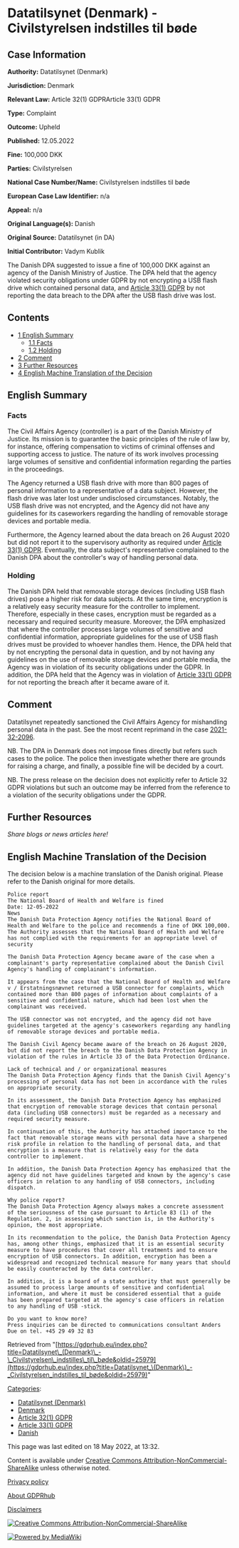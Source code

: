 # Datatilsynet (Denmark) - Civilstyrelsen indstilles til bøde

## Case Information

**Authority:** Datatilsynet (Denmark)

**Jurisdiction:** Denmark

**Relevant Law:** Article 32(1) GDPRArticle 33(1) GDPR

**Type:** Complaint

**Outcome:** Upheld

**Published:** 12.05.2022

**Fine:** 100,000 DKK

**Parties:** Civilstyrelsen

**National Case Number/Name:** Civilstyrelsen indstilles til bøde

**European Case Law Identifier:** n/a

**Appeal:** n/a

**Original Language(s):** Danish

**Original Source:** Datatilsynet (in DA)

**Initial Contributor:** Vadym Kublik

The Danish DPA suggested to issue a fine of 100,000 DKK against an agency of the Danish Ministry of Justice. The DPA held that the agency violated security obligations under GDPR by not encrypting a USB flash drive which contained personal data, and [Article 33(1) GDPR](/index.php?title=Article_33_GDPR#1 "Article 33 GDPR") by not reporting the data breach to the DPA after the USB flash drive was lost.

## Contents

*   [1 English Summary](#English_Summary)
    *   [1.1 Facts](#Facts)
    *   [1.2 Holding](#Holding)
*   [2 Comment](#Comment)
*   [3 Further Resources](#Further_Resources)
*   [4 English Machine Translation of the Decision](#English_Machine_Translation_of_the_Decision)

## English Summary

### Facts

The Civil Affairs Agency (controller) is a part of the Danish Ministry of Justice. Its mission is to guarantee the basic principles of the rule of law by, for instance, offering compensation to victims of criminal offenses and supporting access to justice. The nature of its work involves processing large volumes of sensitive and confidential information regarding the parties in the proceedings.

The Agency returned a USB flash drive with more than 800 pages of personal information to a representative of a data subject. However, the flash drive was later lost under undisclosed circumstances. Notably, the USB flash drive was not encrypted, and the Agency did not have any guidelines for its caseworkers regarding the handling of removable storage devices and portable media.

Furthermore, the Agency learned about the data breach on 26 August 2020 but did not report it to the supervisory authority as required under [Article 33(1) GDPR](/index.php?title=Article_33_GDPR#1 "Article 33 GDPR"). Eventually, the data subject's representative complained to the Danish DPA about the controller's way of handling personal data.

### Holding

The Danish DPA held that removable storage devices (including USB flash drives) pose a higher risk for data subjects. At the same time, encryption is a relatively easy security measure for the controller to implement. Therefore, especially in these cases, encryption must be regarded as a necessary and required security measure. Moreover, the DPA emphasized that where the controller processes large volumes of sensitive and confidential information, appropriate guidelines for the use of USB flash drives must be provided to whoever handles them. Hence, the DPA held that by not encrypting the personal data in question, and by not having any guidelines on the use of removable storage devices and portable media, the Agency was in violation of its security obligations under the GDPR. In addition, the DPA held that the Agency was in violation of [Article 33(1) GDPR](/index.php?title=Article_33_GDPR "Article 33 GDPR") for not reporting the breach after it became aware of it.

## Comment

Datatilsynet repeatedly sanctioned the Civil Affairs Agency for mishandling personal data in the past. See the most recent reprimand in the case [2021-32-2096](https://gdprhub.eu/index.php?title=Datatilsynet_\(Denmark\)_-_2021-32-2096).

NB. The DPA in Denmark does not impose fines directly but refers such cases to the police. The police then investigate whether there are grounds for raising a charge, and finally, a possible fine will be decided by a court.

NB. The press release on the decision does not explicitly refer to Article 32 GDPR violations but such an outcome may be inferred from the reference to a violation of the security obligations under the GDPR.

## Further Resources

_Share blogs or news articles here!_

## English Machine Translation of the Decision

The decision below is a machine translation of the Danish original. Please refer to the Danish original for more details.

```
Police report
The National Board of Health and Welfare is fined
Date: 12-05-2022
News
The Danish Data Protection Agency notifies the National Board of Health and Welfare to the police and recommends a fine of DKK 100,000. The Authority assesses that the National Board of Health and Welfare has not complied with the requirements for an appropriate level of security

The Danish Data Protection Agency became aware of the case when a complainant's party representative complained about the Danish Civil Agency's handling of complainant's information.

It appears from the case that the National Board of Health and Welfare v / Erstatningsnævnet returned a USB connector for complaints, which contained more than 800 pages of information about complaints of a sensitive and confidential nature, which had been lost when the complainant was received.

The USB connector was not encrypted, and the agency did not have guidelines targeted at the agency's caseworkers regarding any handling of removable storage devices and portable media.

The Danish Civil Agency became aware of the breach on 26 August 2020, but did not report the breach to the Danish Data Protection Agency in violation of the rules in Article 33 of the Data Protection Ordinance.

Lack of technical and / or organizational measures
The Danish Data Protection Agency finds that the Danish Civil Agency's processing of personal data has not been in accordance with the rules on appropriate security.

In its assessment, the Danish Data Protection Agency has emphasized that encryption of removable storage devices that contain personal data (including USB connectors) must be regarded as a necessary and required security measure.

In continuation of this, the Authority has attached importance to the fact that removable storage means with personal data have a sharpened risk profile in relation to the handling of personal data, and that encryption is a measure that is relatively easy for the data controller to implement.

In addition, the Danish Data Protection Agency has emphasized that the agency did not have guidelines targeted and known by the agency's case officers in relation to any handling of USB connectors, including dispatch.

Why police report?
The Danish Data Protection Agency always makes a concrete assessment of the seriousness of the case pursuant to Article 83 (1) of the Regulation. 2, in assessing which sanction is, in the Authority's opinion, the most appropriate.

In its recommendation to the police, the Danish Data Protection Agency has, among other things, emphasized that it is an essential security measure to have procedures that cover all treatments and to ensure encryption of USB connectors. In addition, encryption has been a widespread and recognized technical measure for many years that should be easily counteracted by the data controller.

In addition, it is a board of a state authority that must generally be assumed to process large amounts of sensitive and confidential information, and where it must be considered essential that a guide has been prepared targeted at the agency's case officers in relation to any handling of USB -stick.

Do you want to know more?
Press inquiries can be directed to communications consultant Anders Due on tel. +45 29 49 32 83

```

Retrieved from "[https://gdprhub.eu/index.php?title=Datatilsynet\_(Denmark)\_-\_Civilstyrelsen\_indstilles\_til\_bøde&oldid=25979](https://gdprhub.eu/index.php?title=Datatilsynet_\(Denmark\)_-_Civilstyrelsen_indstilles_til_bøde&oldid=25979)"

[Categories](/index.php?title=Special:Categories "Special:Categories"):

*   [Datatilsynet (Denmark)](/index.php?title=Category:Datatilsynet_\(Denmark\) "Category:Datatilsynet (Denmark)")
*   [Denmark](/index.php?title=Category:Denmark "Category:Denmark")
*   [Article 32(1) GDPR](/index.php?title=Category:Article_32\(1\)_GDPR "Category:Article 32(1) GDPR")
*   [Article 33(1) GDPR](/index.php?title=Category:Article_33\(1\)_GDPR "Category:Article 33(1) GDPR")
*   [Danish](/index.php?title=Category:Danish "Category:Danish")

This page was last edited on 18 May 2022, at 13:32.

Content is available under [Creative Commons Attribution-NonCommercial-ShareAlike](https://creativecommons.org/licenses/by-nc-sa/4.0/) unless otherwise noted.

[Privacy policy](/index.php?title=GDPRhub:Privacy_policy)

[About GDPRhub](/index.php?title=GDPRhub:About)

[Disclaimers](/index.php?title=GDPRhub:General_disclaimer)

[![Creative Commons Attribution-NonCommercial-ShareAlike](/resources/assets/licenses/cc-by-nc-sa.png)](https://creativecommons.org/licenses/by-nc-sa/4.0/)

[![Powered by MediaWiki](/resources/assets/poweredby_mediawiki_88x31.png)](https://www.mediawiki.org/)